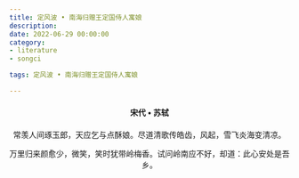 ```yaml
---
title: 定风波 • 南海归赠王定国侍人寓娘
description:
date: 2022-06-29 00:00:00
category:
- literature
- songci

tags: 定风波 • 南海归赠王定国侍人寓娘

---
```


<div id="poem-author">
    宋代 • 苏轼
</div>
<div id="poem-body">
<p class="poem-paragraph">常羡人间琢玉郎，天应乞与点酥娘。尽道清歌传皓齿，风起，雪飞炎海变清凉。</p>
<p class="poem-paragraph">万里归来颜愈少，微笑，笑时犹带岭梅香。试问岭南应不好，却道：此心安处是吾乡。</p>

</div>

<style>

#poem-author {
    width: 100%;
    text-align: center;
    margin: 20px 0;
    font-weight: bold;
}
#poem-body {
    width: 100%;
    text-align: center;
}
.poem-paragraph {
    font-family: "仿宋"
}

</style>
